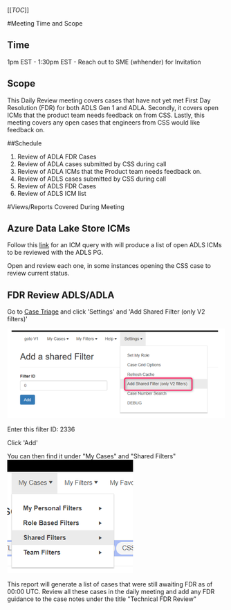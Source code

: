 [[_TOC_]]

#Meeting Time and Scope

## Time
1pm EST - 1:30pm EST - Reach out to SME (whhender) for Invitation

## Scope

This Daily Review meeting covers cases that have not yet met First Day Resolution (FDR) for both ADLS Gen 1 and ADLA. Secondly, it covers open ICMs that the product team needs feedback on from CSS. Lastly, this meeting covers any open cases that engineers from CSS would like feedback on.

##Schedule

1. Review of ADLA FDR Cases
2. Review of ADLA cases submitted by CSS during call
3. Review of ADLA ICMs that the Product team needs feedback on.
4. Review of ADLS cases submitted by CSS during call
5. Review of ADLS FDR Cases
6. Review of ADLS ICM list

#Views/Reports Covered During Meeting

## Azure Data Lake Store ICMs

Follow this [link](https://portal.microsofticm.com/imp/v3/incidents/search/advanced?sl=llglhyhaqcg) for an ICM query with will produce a list of open ADLS ICMs to be reviewed with the ADLS PG. 

Open and review each one, in some instances opening the CSS case to review current status.

## FDR Review ADLS/ADLA

Go to [Case Triage](https://casetriage.azurewebsites.net/Home/OmegaIndex) and click 'Settings' and 'Add Shared Filter (only V2 filters)'

![image.png](/.attachments/image-29521312-afe7-4ccb-bb80-eb18f842ddfe.png)

Enter this filter ID: 2336

Click 'Add'

You can then find it under "My Cases" and "Shared Filters"
![image.png](/.attachments/image-e8ce8973-90f2-4dfb-9b84-7c101b9f66d6.png)


This report will generate a list of cases that were still awaiting FDR as of 00:00 UTC. Review all these cases in the daily meeting and add any FDR guidance to the case notes under the title "Technical FDR Review"